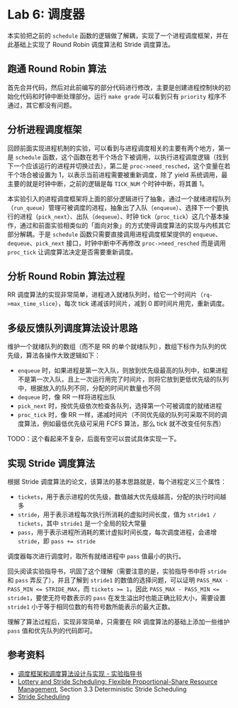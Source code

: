 # Lab 6: 调度器

本实验把之前的 `schedule` 函数的逻辑做了解耦，实现了一个进程调度框架，并在此基础上实现了 Round Robin 调度算法和 Stride 调度算法。

## 跑通 Round Robin 算法

首先合并代码，然后对此前编写的部分代码进行修改，主要是创建进程控制块的初始化代码和时钟中断处理部分。运行 `make grade` 可以看到只有 `priority` 程序不通过，其它都没有问题。

## 分析进程调度框架

回顾前面实现进程机制的实验，可以看到与进程调度相关的主要有两个地方，第一是 `schedule` 函数，这个函数在若干个场合下被调用，以执行进程调度逻辑（找到下一个应该运行的进程并切换过去），第二是 `proc->need_resched`，这个变量在若干个场合被设置为 1，以表示当前进程需要被重新调度，除了 yield 系统调用，最主要的就是时钟中断，之前的逻辑是每 `TICK_NUM` 个时钟中断，将其置 1。

本实验引入的进程调度框架将上面的部分逻辑进行了抽象，通过一个就绪进程队列（`run_queue`）管理可被调度的进程，抽象出了入队（`enqueue`）、选择下一个要执行的进程（`pick_next`）、出队（`dequeue`）、时钟 tick（`proc_tick`）这几个基本操作，通过和前面实验相类似的「面向对象」的方式使得调度算法的实现与内核其它部分解耦。于是 `schedule` 函数只需要直接调用进程调度框架提供的 `enqueue`、`dequeue`、`pick_next` 接口，时钟中断中不再修改 `proc->need_resched` 而是调用 `proc_tick` 让调度算法决定是否需要重新调度。

## 分析 Round Robin 算法过程

RR 调度算法的实现非常简单，进程进入就绪队列时，给它一个时间片（`rq->max_time_slice`），每次 tick 递减该时间片，减到 0 即时间片用完，重新调度。

## 多级反馈队列调度算法设计思路

维护一个就绪队列的数组（而不是 RR 的单个就绪队列），数组下标作为队列的优先级，算法各操作大致逻辑如下：

- `enqueue` 时，如果进程是第一次入队，则放到优先级最高的队列中，如果进程不是第一次入队，且上一次运行用完了时间片，则将它放到更低优先级的队列中，根据放入的队列不同，分配的时间片数量也不同
- `dequeue` 时，像 RR 一样将进程出队
- `pick_next` 时，按优先级依次检查各队列，选择第一个可被调度的就绪进程
- `proc_tick` 时，像 RR 一样，递减时间片（不同优先级的队列可采取不同的调度算法，例如最低优先级可采用 FCFS 算法，那么 tick 就不改变任何东西）

TODO：这个看起来不复杂，后面有空可以尝试具体实现一下。

## 实现 Stride 调度算法

根据 Stride 调度算法的论文，该算法的基本思路就是，每个进程定义三个属性：

- `tickets`，用于表示进程的优先级，数值越大优先级越高，分配的执行时间越多
- `stride`，用于表示进程每次执行所消耗的虚拟时间长度，值为 `stride1 / tickets`，其中 `stride1` 是一个全局的较大常量
- `pass`，用于表示进程所消耗的累计虚拟时间长度，每次调度进程，会递增 `stride`，即 `pass += stride`

调度器每次进行调度时，取所有就绪进程中 `pass` 值最小的执行。

回头阅读实验指导书，巩固了这个理解（需要注意的是，实验指导书中将 `stride` 和 `pass` 弄反了），并且了解到 `stride1` 的数值的选择问题，可以证明 `PASS_MAX - PASS_MIN <= STRIDE_MAX`，而 `tickets >= 1`，因此 `PASS_MAX - PASS_MIN <= stride1`，要使无符号数表示的 `pass` 在发生溢出时也能正确比较大小，需要设置 `stride1` 小于等于相同位数的有符号数所能表示的最大正数。

理解了算法过程后，实现非常简单，只需要在 RR 调度算法的基础上添加一些维护 `pass` 值和优先队列的代码即可。

## 参考资料

- [调度框架和调度算法设计与实现 - 实验指导书](https://chyyuu.gitbooks.io/ucore_os_docs/content/lab6/lab6_3_scheduler_design.html)
- [Lottery and Stride Scheduling: Flexible Proportional-Share  Resource Management](http://www.waldspurger.org/carl/papers/phd-mit-tr667.pdf), Section 3.3 Deterministic Stride Scheduling
- [Stride Scheduling](https://cs.nyu.edu/rgrimm/teaching/sp08-os/stride.pdf)
